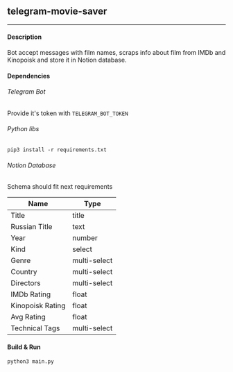 ## telegram-movie-saver

---

#### Description

Bot accept messages with film names,
scraps info about film from IMDb and Kinopoisk
and store it in Notion database.

#### Dependencies

###### Telegram Bot

Provide it's token with `TELEGRAM_BOT_TOKEN`

###### Python libs

```
pip3 install -r requirements.txt
```

###### Notion Database

Schema should fit next requirements

| Name             | Type         |
|------------------|--------------|
| Title            | title        |
| Russian Title    | text         |
| Year             | number       |
| Kind             | select       |
| Genre            | multi-select |
| Country          | multi-select |
| Directors        | multi-select |
| IMDb Rating      | float        |
| Kinopoisk Rating | float        |
| Avg Rating       | float        |
| Technical Tags   | multi-select |

#### Build & Run

```
python3 main.py
```
